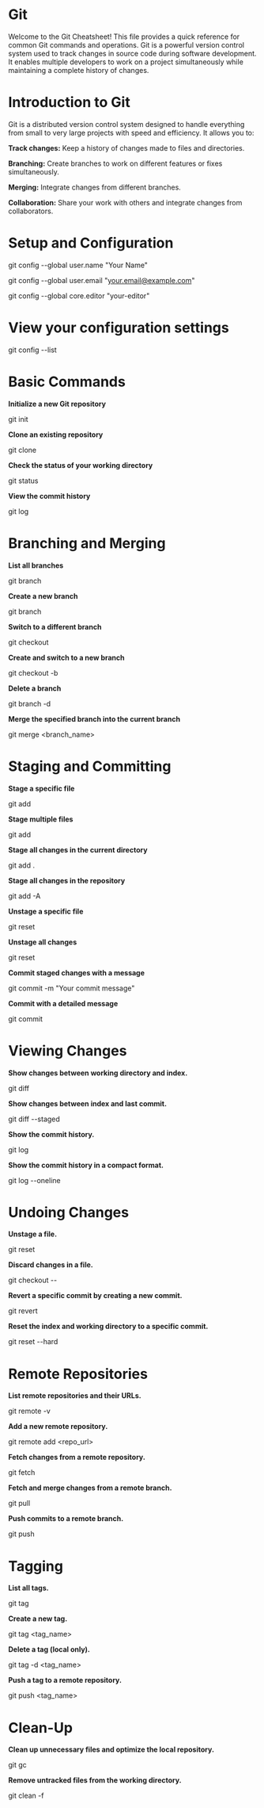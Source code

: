 
# Git

Welcome to the Git Cheatsheet! 
This file provides a quick reference for common Git commands and operations. 
Git is a powerful version control system used to track changes in source code during software development. 
It enables multiple developers to work on a project simultaneously while maintaining a complete history of changes.


# Introduction to Git
Git is a distributed version control system designed to handle everything from small to very large projects with speed and efficiency. It allows you to:

**Track changes:** Keep a history of changes made to files and directories.

**Branching:** Create branches to work on different features or fixes simultaneously.

**Merging:** Integrate changes from different branches.

**Collaboration:** Share your work with others and integrate changes from collaborators.


# Setup and Configuration
git config --global user.name "Your Name"

git config --global user.email "your.email@example.com"

git config --global core.editor "your-editor"

# View your configuration settings

git config --list


# Basic Commands

**Initialize a new Git repository**

git init

**Clone an existing repository**

git clone <repository-url>

**Check the status of your working directory**

git status

**View the commit history**

git log

# Branching and Merging

**List all branches**

git branch

**Create a new branch**

git branch <branch-name>

**Switch to a different branch**

git checkout <branch-name>

**Create and switch to a new branch**

git checkout -b <branch-name>

**Delete a branch**

git branch -d <branch-name>

**Merge the specified branch into the current branch**

git merge <branch_name>


# Staging and Committing

**Stage a specific file**

git add <file-name>

**Stage multiple files**

git add <file1> <file2> <file3>

**Stage all changes in the current directory**

git add .

**Stage all changes in the repository**

git add -A

**Unstage a specific file**

git reset <file-name>

**Unstage all changes**

git reset

**Commit staged changes with a message**

git commit -m "Your commit message"

**Commit with a detailed message**

git commit

# Viewing Changes

**Show changes between working directory and index.**

git diff

**Show changes between index and last commit.**

git diff --staged


**Show the commit history.**

git log


**Show the commit history in a compact format.**

git log --oneline

# Undoing Changes

**Unstage a file.**

git reset <file>

**Discard changes in a file.**

git checkout -- <file>

**Revert a specific commit by creating a new commit.**

git revert <commit>


**Reset the index and working directory to a specific commit.**

git reset --hard <commit>

# Remote Repositories

**List remote repositories and their URLs.**

git remote -v


**Add a new remote repository.**

git remote add <name> <repo_url>


**Fetch changes from a remote repository.**

git fetch <remote>


**Fetch and merge changes from a remote branch.**

git pull <remote> <branch>


**Push commits to a remote branch.**

git push <remote> <branch>

# Tagging

**List all tags.**

git tag


**Create a new tag.**

git tag <tag_name>


**Delete a tag (local only).**

git tag -d <tag_name>


**Push a tag to a remote repository.**

git push <remote> <tag_name>


# Clean-Up

**Clean up unnecessary files and optimize the local repository.**

git gc


**Remove untracked files from the working directory.**

git clean -f
